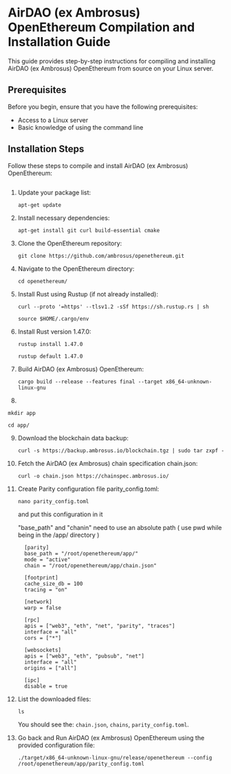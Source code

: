 # AirDAO (ex Ambrosus) OpenEthereum Compilation and Installation Guide

This guide provides step-by-step instructions for compiling and installing AirDAO (ex Ambrosus) OpenEthereum from source on your Linux server.

## Prerequisites

Before you begin, ensure that you have the following prerequisites:

- Access to a Linux server
- Basic knowledge of using the command line

## Installation Steps

Follow these steps to compile and install AirDAO (ex Ambrosus) OpenEthereum:
   ```shell
   
   ```
1. Update your package list:

   ```shell
   apt-get update
   ```
2. Install necessary dependencies:

   ```shell
   apt-get install git curl build-essential cmake

3. Clone the OpenEthereum repository:

   ```shell
   git clone https://github.com/ambrosus/openethereum.git
   ```

4. Navigate to the OpenEthereum directory:

   ```shell
   cd openethereum/
   ```

5. Install Rust using Rustup (if not already installed):

   ```shell
   curl --proto '=https' --tlsv1.2 -sSf https://sh.rustup.rs | sh

   source $HOME/.cargo/env
   ```

6. Install Rust version 1.47.0:

   ```shell
   rustup install 1.47.0

   rustup default 1.47.0
   ```

7. Build AirDAO (ex Ambrosus) OpenEthereum:

   ```shell
   cargo build --release --features final --target x86_64-unknown-linux-gnu
   ```

8. 

   ```shell
   mkdir app

   cd app/
   ```

9. Download the blockchain data backup:

   ```shell
   curl -s https://backup.ambrosus.io/blockchain.tgz | sudo tar zxpf -
   ```

10. Fetch the AirDAO (ex Ambrosus) chain specification chain.json:

    ```shell
    curl -o chain.json https://chainspec.ambrosus.io/
    ```

11. Create Parity configuration file parity_config.toml:

    ```shell
    nano parity_config.toml
    ```
    and put this configuration in it 

    "base_path" and "chanin" need to use an absolute path ( use pwd while being in the /app/ directory )
    ```shell
      [parity]
      base_path = "/root/openethereum/app/"
      mode = "active"
      chain = "/root/openethereum/app/chain.json"
      
      [footprint]
      cache_size_db = 100
      tracing = "on"
      
      [network]
      warp = false
      
      [rpc]
      apis = ["web3", "eth", "net", "parity", "traces"]
      interface = "all"
      cors = ["*"]
      
      [websockets]
      apis = ["web3", "eth", "pubsub", "net"]
      interface = "all"
      origins = ["all"]
      
      [ipc]
      disable = true
    ```

11. List the downloaded files:

    ```shell
    ls
    ```

    You should see the: `chain.json`, `chains`, `parity_config.toml`.

12. Go back and Run AirDAO (ex Ambrosus) OpenEthereum using the provided configuration file:

    ```shell
    ./target/x86_64-unknown-linux-gnu/release/openethereum --config /root/openethereum/app/parity_config.toml
    ```
